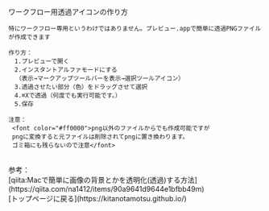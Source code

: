 ワークフロー用透過アイコンの作り方
```
特にワークフロー専用というわけではありません。プレビュー.appで簡単に透過PNGファイルが作成できます

作り方：
　1.プレビューで開く
　2.インスタントアルファモードにする
  （表示→マークアップツールバーを表示→選択ツールアイコン）
　3.透過させたい部分（色）をドラッグさせて選択
　4.⌘Xで透過（何度でも実行可能です。）
　5.保存

注意：
 <font color="#ff0000">png以外のファイルからでも作成可能ですが
 pngに変換すると元ファイルは削除されてpngに置き換わります。
 ゴミ箱にも残らないので注意</font>
```
<br>
参考：
<br> [qiita:Macで簡単に画像の背景とかを透明化(透過)する方法](https://qiita.com/na1412/items/90a9641d9644e1bfbb49m)
<br>
[トップページに戻る](https://kitanotamotsu.github.io/)
